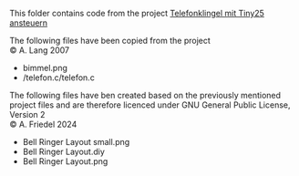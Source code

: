 This folder contains code from the project [Telefonklingel mit Tiny25 ansteuern](https://www.mikrocontroller.net/topic/77664)

The following files have been copied from the project <br>
&copy; A. Lang 2007
* bimmel.png
* /telefon.c/telefon.c

The following files have ben created based on the previously mentioned project files and are therefore licenced under GNU General Public License, Version 2<br>
&copy; A. Friedel 2024

* Bell Ringer Layout small.png
* Bell Ringer Layout.diy
* Bell Ringer Layout.png